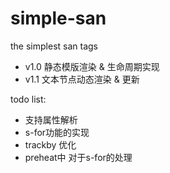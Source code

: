 # simple-san
the simplest san tags

- v1.0 静态模版渲染 & 生命周期实现
- v1.1 文本节点动态渲染 & 更新


todo list:

- 支持属性解析
- s-for功能的实现
- trackby 优化
- preheat中 对于s-for的处理
